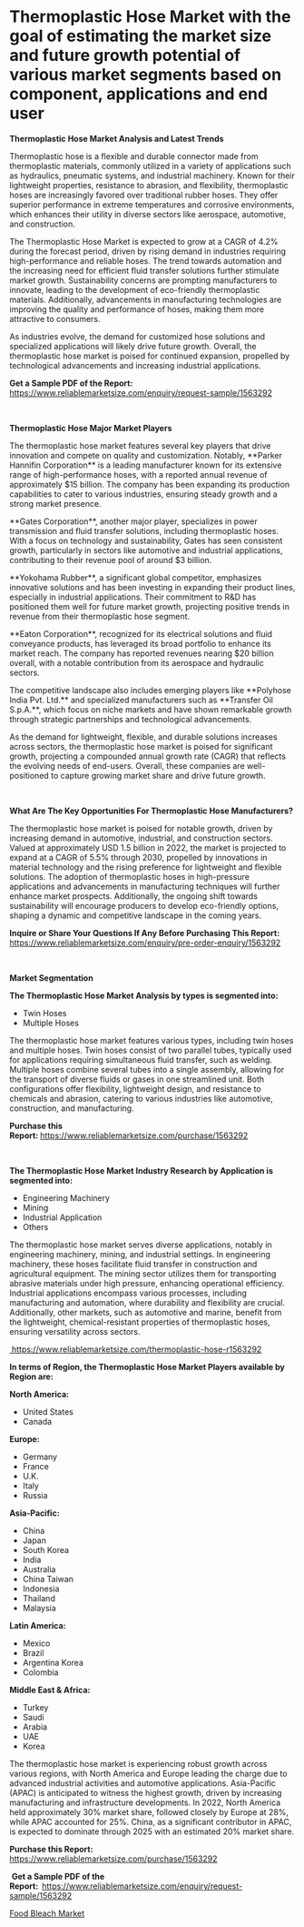 <p><h1>Thermoplastic Hose Market with the goal of estimating the market size and future growth potential of various market segments based on component, applications and end user</h1></p><p><strong>Thermoplastic Hose Market Analysis and Latest Trends</strong></p>
<p><p>Thermoplastic hose is a flexible and durable connector made from thermoplastic materials, commonly utilized in a variety of applications such as hydraulics, pneumatic systems, and industrial machinery. Known for their lightweight properties, resistance to abrasion, and flexibility, thermoplastic hoses are increasingly favored over traditional rubber hoses. They offer superior performance in extreme temperatures and corrosive environments, which enhances their utility in diverse sectors like aerospace, automotive, and construction.</p><p>The Thermoplastic Hose Market is expected to grow at a CAGR of 4.2% during the forecast period, driven by rising demand in industries requiring high-performance and reliable hoses. The trend towards automation and the increasing need for efficient fluid transfer solutions further stimulate market growth. Sustainability concerns are prompting manufacturers to innovate, leading to the development of eco-friendly thermoplastic materials. Additionally, advancements in manufacturing technologies are improving the quality and performance of hoses, making them more attractive to consumers.</p><p>As industries evolve, the demand for customized hose solutions and specialized applications will likely drive future growth. Overall, the thermoplastic hose market is poised for continued expansion, propelled by technological advancements and increasing industrial applications.</p></p>
<p><strong>Get a Sample PDF of the Report:&nbsp;</strong> <a href="https://www.reliablemarketsize.com/enquiry/request-sample/1563292?utm_campaign=3226&utm_medium=2&utm_source=Github&utm_content=ia&utm_term=02042025&utm_id=thermoplastic-hose">https://www.reliablemarketsize.com/enquiry/request-sample/1563292</a></p>
<p>&nbsp;</p>
<p><strong>Thermoplastic Hose Major Market Players</strong></p>
<p><p>The thermoplastic hose market features several key players that drive innovation and compete on quality and customization. Notably, **Parker Hannifin Corporation** is a leading manufacturer known for its extensive range of high-performance hoses, with a reported annual revenue of approximately $15 billion. The company has been expanding its production capabilities to cater to various industries, ensuring steady growth and a strong market presence.</p><p>**Gates Corporation**, another major player, specializes in power transmission and fluid transfer solutions, including thermoplastic hoses. With a focus on technology and sustainability, Gates has seen consistent growth, particularly in sectors like automotive and industrial applications, contributing to their revenue pool of around $3 billion.</p><p>**Yokohama Rubber**, a significant global competitor, emphasizes innovative solutions and has been investing in expanding their product lines, especially in industrial applications. Their commitment to R&D has positioned them well for future market growth, projecting positive trends in revenue from their thermoplastic hose segment.</p><p>**Eaton Corporation**, recognized for its electrical solutions and fluid conveyance products, has leveraged its broad portfolio to enhance its market reach. The company has reported revenues nearing $20 billion overall, with a notable contribution from its aerospace and hydraulic sectors.</p><p>The competitive landscape also includes emerging players like **Polyhose India Pvt. Ltd.** and specialized manufacturers such as **Transfer Oil S.p.A.**, which focus on niche markets and have shown remarkable growth through strategic partnerships and technological advancements.</p><p>As the demand for lightweight, flexible, and durable solutions increases across sectors, the thermoplastic hose market is poised for significant growth, projecting a compounded annual growth rate (CAGR) that reflects the evolving needs of end-users. Overall, these companies are well-positioned to capture growing market share and drive future growth.</p></p>
<p>&nbsp;</p>
<p><strong>What Are The Key Opportunities For Thermoplastic Hose Manufacturers?</strong></p>
<p><p>The thermoplastic hose market is poised for notable growth, driven by increasing demand in automotive, industrial, and construction sectors. Valued at approximately USD 1.5 billion in 2022, the market is projected to expand at a CAGR of 5.5% through 2030, propelled by innovations in material technology and the rising preference for lightweight and flexible solutions. The adoption of thermoplastic hoses in high-pressure applications and advancements in manufacturing techniques will further enhance market prospects. Additionally, the ongoing shift towards sustainability will encourage producers to develop eco-friendly options, shaping a dynamic and competitive landscape in the coming years.</p></p>
<p><strong>Inquire or Share Your Questions If Any Before Purchasing This Report:</strong> <a href="https://www.reliablemarketsize.com/enquiry/pre-order-enquiry/1563292?utm_campaign=3226&utm_medium=2&utm_source=Github&utm_content=ia&utm_term=02042025&utm_id=thermoplastic-hose">https://www.reliablemarketsize.com/enquiry/pre-order-enquiry/1563292</a></p>
<p>&nbsp;</p>
<p><strong>Market Segmentation</strong></p>
<p><strong>The Thermoplastic Hose Market Analysis by types is segmented into:</strong></p>
<p><ul><li>Twin Hoses</li><li>Multiple Hoses</li></ul></p>
<p><p>The thermoplastic hose market features various types, including twin hoses and multiple hoses. Twin hoses consist of two parallel tubes, typically used for applications requiring simultaneous fluid transfer, such as welding. Multiple hoses combine several tubes into a single assembly, allowing for the transport of diverse fluids or gases in one streamlined unit. Both configurations offer flexibility, lightweight design, and resistance to chemicals and abrasion, catering to various industries like automotive, construction, and manufacturing.</p></p>
<p><strong>Purchase this Report:&nbsp;</strong><a href="https://www.reliablemarketsize.com/purchase/1563292?utm_campaign=3226&utm_medium=2&utm_source=Github&utm_content=ia&utm_term=02042025&utm_id=thermoplastic-hose">https://www.reliablemarketsize.com/purchase/1563292</a></p>
<p>&nbsp;</p>
<p><strong>The Thermoplastic Hose Market Industry Research by Application is segmented into:</strong></p>
<p><ul><li>Engineering Machinery</li><li>Mining</li><li>Industrial Application</li><li>Others</li></ul></p>
<p><p>The thermoplastic hose market serves diverse applications, notably in engineering machinery, mining, and industrial settings. In engineering machinery, these hoses facilitate fluid transfer in construction and agricultural equipment. The mining sector utilizes them for transporting abrasive materials under high pressure, enhancing operational efficiency. Industrial applications encompass various processes, including manufacturing and automation, where durability and flexibility are crucial. Additionally, other markets, such as automotive and marine, benefit from the lightweight, chemical-resistant properties of thermoplastic hoses, ensuring versatility across sectors.</p></p>
<p><a href="https://www.reliablemarketsize.com/thermoplastic-hose-r1563292?utm_campaign=3226&utm_medium=2&utm_source=Github&utm_content=ia&utm_term=02042025&utm_id=thermoplastic-hose">&nbsp;https://www.reliablemarketsize.com/thermoplastic-hose-r1563292</a></p>
<p><strong>In terms of Region, the Thermoplastic Hose Market Players available by Region are:</strong></p>
<p>
    <p> <strong> North America: </strong>
        <ul>
            <li>United States</li>
            <li>Canada</li>
        </ul>
        </p> 
    <p> <strong> Europe: </strong>
        <ul>
            <li>Germany</li>
            <li>France</li>
            <li>U.K.</li>
            <li>Italy</li>
            <li>Russia</li>
        </ul>
        </p> 
    <p> <strong> Asia-Pacific: </strong>
        <ul>
            <li>China</li>
            <li>Japan</li>
            <li>South Korea</li>
            <li>India</li>
            <li>Australia</li>
            <li>China Taiwan</li>
            <li>Indonesia</li>
            <li>Thailand</li>
            <li>Malaysia</li>
        </ul>
        </p> 
    <p> <strong> Latin America: </strong>
        <ul>
            <li>Mexico</li>
            <li>Brazil</li>
            <li>Argentina Korea</li>
            <li>Colombia</li>
        </ul>
        </p> 
    <p> <strong> Middle East & Africa: </strong>
        <ul>
            <li>Turkey</li>
            <li>Saudi</li>
            <li>Arabia</li>
            <li>UAE</li>
            <li>Korea</li>
        </ul>
    </p>
    </p>
<p><p>The thermoplastic hose market is experiencing robust growth across various regions, with North America and Europe leading the charge due to advanced industrial activities and automotive applications. Asia-Pacific (APAC) is anticipated to witness the highest growth, driven by increasing manufacturing and infrastructure developments. In 2022, North America held approximately 30% market share, followed closely by Europe at 28%, while APAC accounted for 25%. China, as a significant contributor in APAC, is expected to dominate through 2025 with an estimated 20% market share.</p></p>
<p><strong>Purchase this Report: </strong><a href="https://www.reliablemarketsize.com/purchase/1563292?utm_campaign=3226&utm_medium=2&utm_source=Github&utm_content=ia&utm_term=02042025&utm_id=thermoplastic-hose">https://www.reliablemarketsize.com/purchase/1563292</a></p>
<p>&nbsp;<strong>Get a Sample PDF of the Report:&nbsp;&nbsp;</strong><a href="https://www.reliablemarketsize.com/enquiry/request-sample/1563292?utm_campaign=3226&utm_medium=2&utm_source=Github&utm_content=ia&utm_term=02042025&utm_id=thermoplastic-hose">https://www.reliablemarketsize.com/enquiry/request-sample/1563292</a></p>
<p><strong></strong></p>
<p><p><a href="https://github.com/bedelibekwe58/Market-Research-Report-List-1/blob/main/food-bleach-market.md?utm_campaign=3226&utm_medium=2&utm_source=Github&utm_content=ia&utm_term=02042025&utm_id=thermoplastic-hose">Food Bleach Market</a></p></p>